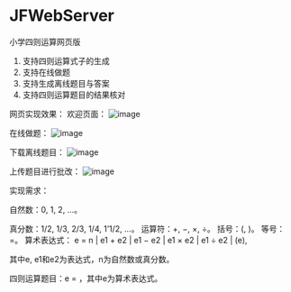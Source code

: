 # JFWebServer
小学四则运算网页版

1. 支持四则运算式子的生成
2. 支持在线做题
3. 支持生成离线题目与答案
4. 支持四则运算题目的结果核对

网页实现效果：
欢迎页面：
![image](https://note.youdao.com/yws/public/resource/9e1006e50f906adf8e1c07ea94cf5dc7/xmlnote/WEBRESOURCEb2dee93d2424318af5e9d5fc3fc9eb95/11097)

在线做题：
![image](https://note.youdao.com/yws/public/resource/9e1006e50f906adf8e1c07ea94cf5dc7/xmlnote/WEBRESOURCE9925544fb9afdd5f4f65881202d0a905/11099)

下载离线题目：
![image](https://note.youdao.com/yws/public/resource/9e1006e50f906adf8e1c07ea94cf5dc7/xmlnote/WEBRESOURCEccf3d15e5b18b74d6c11c5d3f74486ef/11101)

上传题目进行批改：
![image](https://note.youdao.com/yws/public/resource/9e1006e50f906adf8e1c07ea94cf5dc7/xmlnote/WEBRESOURCE93f2eddfce2f178d2c622794733632dc/11103)

实现需求：

自然数：0, 1, 2, …。

真分数：1/2, 1/3, 2/3, 1/4, 1’1/2, …。
运算符：+, −, ×, ÷。
括号：(, )。
等号：=。
算术表达式：
e = n | e1 + e2 | e1 − e2 | e1 × e2 | e1 ÷ e2 | (e),

其中e, e1和e2为表达式，n为自然数或真分数。

四则运算题目：e = ，其中e为算术表达式。

